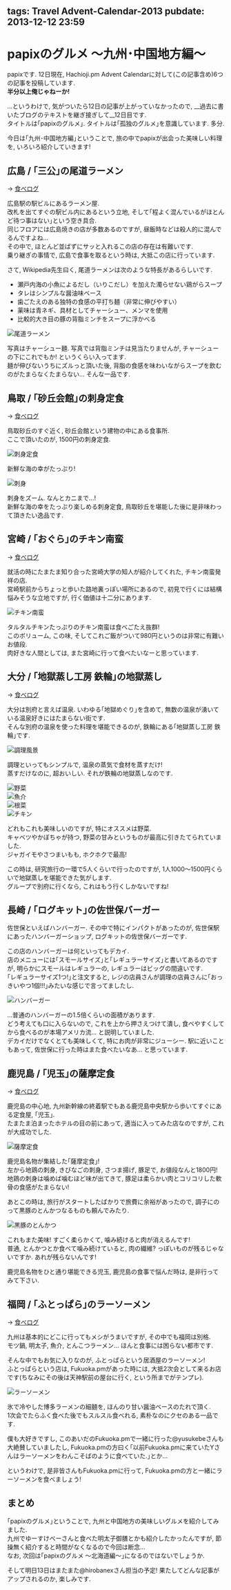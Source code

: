 tags: Travel Advent-Calendar-2013
pubdate: 2013-12-12 23:59
---

# papixのグルメ 〜九州･中国地方編〜  
  
papixです. 12日現在, Hachioji.pm Advent Calendarに対して(この記事含め)6つの記事を投稿しています.  
__半分以上俺じゃねーか!__  
  
...というわけで, 気がついたら12日の記事が上がっていなかったので, __過去に書いたブログのテキストを継ぎ接ぎして__12日目です.  
タイトルは｢papixのグルメ｣. タイトルは｢孤独のグルメ｣を意識しています. 多分.  
  
今日は｢九州･中国地方編｣ということで, 旅の中でpapixが出会った美味しい料理を, いろいろ紹介していきます!  
  
## 広島 / ｢三公｣の尾道ラーメン  
  
-> [食べログ](http://tabelog.com/hiroshima/A3401/A340102/34000436/)  
  
広島駅の駅ビルにあるラーメン屋.  
改札を出てすぐの駅ビル内にあるという立地, そして｢程よく混んでいるがほとんど待つ事はない｣という空き具合.  
同じフロアには広島焼きの店が多数あるのですが, 昼飯時などは殺人的に混んでるんですよね...  
その中で, ほとんど並ばずにサッと入れるこの店の存在は有難いです.  
乗り継ぎの事情で, 広島で食事を取るという時は, 大抵この店に行っています.  
  
さて, Wikipedia先生曰く, 尾道ラーメンは次のような特長があるらしいです.  
  
- 瀬戸内海の小魚によるだし（いりこだし）を加えた濁らせない鶏がらスープ  
- タレはシンプルな醤油味ベース  
- 歯ごたえのある独特の食感の平打ち麺（非常に伸びやすい）  
- 薬味は青ネギ、具材としてチャーシュー、メンマを使用  
- 比較的大き目の豚の背脂ミンチをスープに浮かべる  
  
![尾道ラーメン](<: '/static/image/gourmet-onomichi-ramen.jpg' | uri_for :>)  
  
写真はチャーシュー麺. 写真では背脂ミンチは見当たりませんが, チャーシューの下にこれでもか! というくらい入ってます.  
麺が伸びないうちにズルっと頂いた後, 背脂の食感を味わいながらスープを飲むのがたまらなくたまらない... そんな一品です.  

## 鳥取 / ｢砂丘会館｣の刺身定食

-> [食べログ](http://tabelog.com/tottori/A3101/A310101/31000346/)

鳥取砂丘のすぐ近く, 砂丘会館という建物の中にある食事所.  
ここで頂いたのが, 1500円の刺身定食.

![刺身定食](<: '/static/image/gourmet-tottori-sashimi.jpg' | uri_for :>)  

新鮮な海の幸がたっぷり!

![刺身](<: '/static/image/gourmet-tottori-sashimi-1.jpg' | uri_for :>)  

刺身をズーム. なんとカニまで...!  
新鮮な海の幸をたっぷり楽しめる刺身定食, 鳥取砂丘を堪能した後に是非味わって頂きたい逸品です.

## 宮崎 / ｢おぐら｣のチキン南蛮  
  
-> [食べログ](http://tabelog.com/miyazaki/A4501/A450101/45000012/)  
  
就活の時にたまたま知り合った宮崎大学の知人が紹介してくれた, チキン南蛮発祥の店.  
宮崎駅前からちょっと歩いた路地裏っぽい場所にあるので, 初見で行くには結構悩みそうな立地ですが, 行く価値は十二分にあります.  
  
![チキン南蛮](<: '/static/image/gourmet-miyazaki-namban.jpg' | uri_for :>)  
  
タルタルチキンたっぷりのチキン南蛮は食べごたえ抜群!  
このボリューム, この味, そしてこれご飯がついて980円というのは非常に有難いお値段.  
肉好きな人間としては, また宮崎に行って食べたいなーと思っています.  
  
## 大分 / ｢地獄蒸し工房 鉄輪｣の地獄蒸し  
  
-> [食べログ](http://tabelog.com/oita/A4402/A440202/44004949/)  
  
大分は別府と言えば温泉. いわゆる｢地獄めぐり｣を含めて, 無数の温泉が湧いている温泉好きにはたまらない街です.  
そんな別府の温泉を使った料理を堪能できるのが, 鉄輪にある｢地獄蒸し工房 鉄輪｣です.  
  
![調理風景](<: '/static/image/gourmet-ohita-jigokumushi-01.jpg' | uri_for :>)  
  
調理といってもシンプルで, 温泉の蒸気で食材を蒸すだけ!  
蒸すだけなのに, 超おいしい. それが鉄輪の地獄蒸しなのです.  
  
![野菜](<: '/static/image/gourmet-ohita-jigokumushi-02.jpg' | uri_for :>)  
![魚介](<: '/static/image/gourmet-ohita-jigokumushi-03.jpg' | uri_for :>)  
![根菜](<: '/static/image/gourmet-ohita-jigokumushi-04.jpg' | uri_for :>)  
![チキン](<: '/static/image/gourmet-ohita-jigokumushi-05.jpg' | uri_for :>)  
  
どれもこれも美味しいのですが, 特にオススメは野菜.  
キャベツやかぼちゃが持つ, 野菜の甘みというものが最高に引きたてられていました.  
ジャガイモやさつまいもも, ホクホクで最高!  
  
この時は, 研究旅行の一環で5人くらいで行ったのですが, 1人1000〜1500円くらいで地獄蒸しを堪能できた気がします.  
グループで別府に行くなら, これはもう行くしかないですね!  
  
## 長崎 / ｢ログキット｣の佐世保バーガー  
  
佐世保といえばハンバーガー. その中で特にインパクトがあったのが, 佐世保駅にあったハンバーガーショップ, ログキットの佐世保バーガーです.  
  
この店のハンバーガーは何といってもデカイ.  
店のメニューには｢スモールサイズ｣と｢レギュラーサイズ｣と書いてあるのですが, 明らかにスモールはレギュラーの, レギュラーはビッグの間違いです.  
｢レギュラーサイズ1つ!｣と注文すると, レジの店員さんが調理の店員さんに｢おっきいやつ1個!!!｣みたいな感じで言ってましたし.  
  
![ハンバーガー](<: '/static/image/gourmet-nagasaki-hamburger.jpg' | uri_for :>)  
  
...普通のハンバーガーの1.5倍くらいの面積があります.  
どう考えても口に入らないので, これを上から押さえつけて潰し, 食べやすくしてから食べるのが本場アメリカ流... と説明していました.  
デカイだけでなくとても美味しくて, 特にお肉が非常にジューシー. 駅に近いこともあって, 佐世保に行った時はまた食べたいなあ... と思っています.  
  
## 鹿児島 / ｢児玉｣の薩摩定食  
  
-> [食べログ](http://tabelog.com/kagoshima/A4601/A460101/46001390/)  
  
鹿児島の中心地, 九州新幹線の終着駅でもある鹿児島中央駅から歩いてすぐにある定食屋, ｢児玉｣.  
たまたま泊まったホテルの目の前にあって, 適当に入ってみた店なのですが, これが大成功でした.  
  
![薩摩定食](<: '/static/image/gourmet-kagoshima-satsuma.jpg' | uri_for :>)  
  
鹿児島名物が集結した｢薩摩定食｣!   
左から地鶏の刺身, きびなごの刺身, さつま揚げ, 豚足で, お値段なんと1800円!  
地鶏の刺身は噛めば噛むほど味が出てきて, 豚足は柔らかい肉とコリコリした軟骨の食感がたまらない!  
  
あとこの時は, 旅行がスタートしたばかりで旅費に余裕があったので, 調子にのって黒豚のとんかつなるものも頼んでみたり.  
  
![黒豚のとんかつ](<: '/static/image/gourmet-kagoshima-katsu.jpg' | uri_for :>)  
  
これもまた美味! すごく柔らかくて, 噛み続けると肉が消えるんです!  
普通, とんかつとか食べて噛み続けていると, 肉の繊維? っぽいものが残るじゃないですか. あれが残らないんです!  
  
鹿児島名物をひと通り堪能できる児玉, 鹿児島の食事で悩んだ時は, 是非行ってみて下さい.  
  
## 福岡 / ｢ふとっぱら｣のラーソーメン  
  
-> [食べログ](http://tabelog.com/fukuoka/A4001/A400102/40003954/)  
  
九州は基本的にどこに行ってもメシがうまいですが, その中でも福岡は別格.  
モツ鍋, 明太子, 魚介, とんこつラーメン... ほんと食事には困らない都市です.  
  
そんな中でもお気に入りなのが, ふとっぱらという居酒屋のラーソーメン!  
ふとっぱらという店は, Fukuoka.pmがあった時には, 大抵2次会として来るお店です(ちなみにその後は天神駅前の屋台に行く, という所までがテンプレ).  
  
![ラーソーメン](<: '/static/image/gourmet-fukuoka-rasomen.jpg' | uri_for :>)  
  
氷で冷やした博多ラーメンの細麺を, ほんのり甘い醤油ベースのたれで頂く.  
1次会でたらふく食べた後でもスルスル食べれる, 素朴なのにクセのある一品です.  
  
僕も大好きですし, このあいだのFukuoka.pmで一緒に行った@yusukebeさんも大絶賛していましたし, Fukuoka.pmの方曰く｢以前Fukuoka.pmに来ていたYさんはラーソーメンをわんこそばのように食べていた.｣とか...  
  
というわけで, 是非皆さんもFukuoka.pmに行って, Fukuoka.pmの方と一緒にラーソーメンを食べましょう!  
  
## まとめ  
  
｢papixのグルメ｣ということで, 九州と中国地方の美味しいグルメを紹介してみました.  
九州でゆーすけべーさんと食べた明太子御膳とかも紹介したかったんですが, 節操無く紹介すると時間がなくなるので今回は断念...  
なお, 次回は｢papixのグルメ 〜北海道編〜｣になるのではないでしょうか.  
  
そして明日13日はまたまた@hirobanexさん担当の予定! 果たしてどんな記事がアップされるのか, 楽しみです.  
